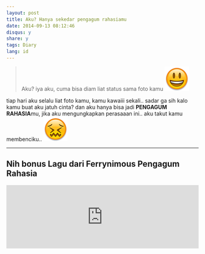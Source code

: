 ```yaml
---
layout: post
title: Aku? Hanya sekedar pengagum rahasiamu
date: 2014-09-13 08:12:46
disqus: y
share: y
tags: Diary
lang: id
---
```


> Aku? iya aku, cuma bisa diam liat status sama foto kamu <img alt="raising_hand" src="/images/emoji/smiley.png" class="emoji">

tiap hari aku selalu liat foto kamu, kamu kawaiii sekali.. sadar ga sih kalo kamu buat aku jatuh cinta?
dan aku hanya bisa jadi **PENGAGUM RAHASIA**mu, jika aku mengungkapkan perasaaan ini.. aku takut kamu membenciku.. <img alt="raising_hand" src="/images/emoji/confounded.png" class="emoji">

****
## Nih bonus Lagu dari Ferrynimous **Pengagum Rahasia**
<center>
<iframe width="100%" height="166" scrolling="no" frameborder="no" src="https://w.soundcloud.com/player/?url=https%3A//api.soundcloud.com/tracks/151205547&amp;color=ff5500&amp;auto_play=false&amp;hide_related=false&amp;show_comments=true&amp;show_user=true&amp;show_reposts=false"></iframe>
</center>